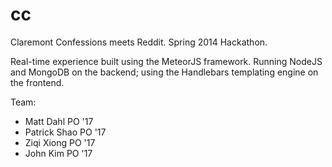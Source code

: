 cc
==

Claremont Confessions meets Reddit. Spring 2014 Hackathon.

Real-time experience built using the MeteorJS framework. Running NodeJS and MongoDB on the backend; using the Handlebars templating engine on the frontend.

Team:
- Matt Dahl PO '17
- Patrick Shao PO '17
- Ziqi Xiong PO '17
- John Kim PO '17
